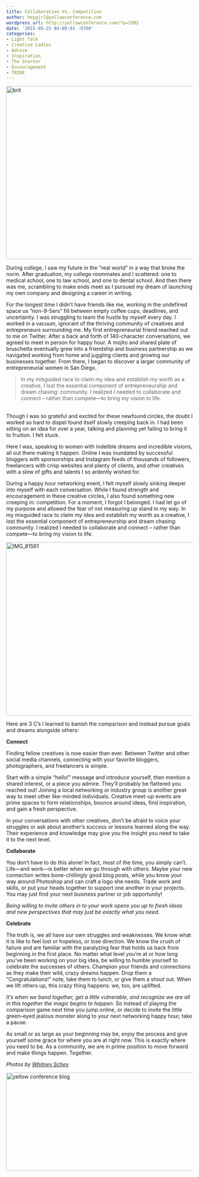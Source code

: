 ```yaml
---
title: Collaboration Vs. Competition
author: heygirl@yellowconference.com
wordpress_url: http://yellowconference.com/?p=2992
date: '2015-05-25 04:00:01 -0700'
categories:
- Light Talk
- Creative Ladies
- Advice
- Inspiration
- The Starter
- Encouragement
- TRIBE
---
```

<p><a href="http://yellowconference.com/wp-content/uploads/2015/05/brit.jpg"><img class="aligncenter size-full wp-image-2999" src="http://yellowconference.com/wp-content/uploads/2015/05/brit.jpg" alt="brit" width="700" height="466" /></a></p>
<p>During college, I saw my future in the &ldquo;real world&rdquo; in a way that broke the norm. After graduation, my college roommates and I scattered: one to medical school, one to law school, and one to dental school. And then there was me, scrambling to make ends meet as I pursued my dream of launching my own company and designing a career in writing.</p>
<p>For the longest time I didn&rsquo;t have friends like me, working in the undefined space us &ldquo;non-9-5ers&rdquo; fill between empty coffee cups, deadlines, and uncertainty. I was struggling to learn the hustle by myself every day. I worked in a vacuum, ignorant of the thriving community of creatives and entrepreneurs surrounding me.&nbsp;My first entrepreneurial friend reached out to me on Twitter. After a back and forth of 140-character conversations, we agreed to meet in person for happy hour. A mojito and shared plate of bruschetta eventually grew into a friendship and business partnership as we navigated working from home and juggling clients and growing our businesses together.&nbsp;From there, I began to discover a larger community of entrepreneurial women in San Diego.</p>
<blockquote><p>In my misguided race to claim my idea and establish my worth as a creative, I lost the essential component of entrepreneurship and dream chasing: community. I realized I needed to collaborate and connect &ndash; rather than compete&mdash;to bring my vision to life.</blockquote><br />
Though I was so grateful and excited for these newfound circles, the doubt I worked so hard to dispel found itself slowly creeping back in. I had been sitting on an idea for over a year, talking and planning yet failing to bring it to fruition. I felt stuck.</p>
<p>Here I was, speaking to women with indelible dreams and incredible visions, all out there making it happen. Online I was inundated by successful bloggers with sponsorships and Instagram feeds of thousands of followers, freelancers with crisp websites and plenty of clients, and other creatives with a slew of gifts and talents I so ardently wished for.</p>
<p>During a happy hour networking event, I felt myself slowly sinking deeper into myself with each conversation. While I found strength and encouragement in these creative circles, I also found something new creeping in: competition.&nbsp;For a moment, I forgot I belonged. I had let go of my purpose and allowed the fear of not measuring up stand in my way.&nbsp;In my misguided race to claim my idea and establish my worth as a creative, I lost the essential component of entrepreneurship and dream chasing: community. I realized I needed to collaborate and connect &ndash; rather than compete&mdash;to bring my vision to life.</p>
<p><a href="http://yellowconference.com/wp-content/uploads/2015/05/IMG_81561.jpg"><img class="aligncenter size-full wp-image-3000" src="http://yellowconference.com/wp-content/uploads/2015/05/IMG_81561.jpg" alt="IMG_81561" width="700" height="466" /></a></p>
<p>Here are 3 C&rsquo;s I learned to banish the comparison and instead pursue goals and dreams alongside others:</p>
<p><strong>Connect</strong></p>
<p>Finding fellow creatives is now easier than ever. Between Twitter and other social media channels, connecting with your favorite bloggers, photographers, and freelancers is simple.</p>
<p>Start with a simple &ldquo;hello!&rdquo; message and introduce yourself, then mention a shared interest, or a piece you admire. They&rsquo;ll probably be flattered you reached out!&nbsp;Joining a local networking or industry group is another great way to meet other like-minded individuals. Creative meet-up events are prime spaces to form relationships, bounce around ideas, find inspiration, and gain a fresh perspective.</p>
<p>In your conversations with other creatives, don&rsquo;t be afraid to voice your struggles or ask about another&rsquo;s success or lessons learned along the way. Their experience and knowledge may give you the insight you need to take it to the next level.</p>
<p><strong>Collaborate</strong></p>
<p>You don&rsquo;t have to do this alone! In fact, most of the time, you simply can&rsquo;t. Life&mdash;and work&mdash;is better when we go through with others.&nbsp;Maybe your new connection writes bone-chillingly good blog posts, while you know your way around Photoshop and can craft a logo she needs. Trade work and skills, or put your heads together to support one another in your projects. You may just find your next business partner or job opportunity!</p>
<p><em>Being willing to invite others in to your work opens you up to fresh ideas and new perspectives that may just be exactly what you need.</em></p>
<p><strong>Celebrate</strong></p>
<p>The truth is, we all have our own struggles and weaknesses. We know what it is like to feel lost or hopeless, or lose direction. We know the crush of failure and are familiar with the paralyzing fear that holds us back from beginning in the first place.&nbsp;No matter what level you&rsquo;re at or how long you&rsquo;ve been working on your big idea, be willing to humble yourself to celebrate the successes of others.&nbsp;Champion your friends and connections as they make their wild, crazy dreams happen. Drop them a &ldquo;Congratulations!&rdquo; note, take them to lunch, or give them a shout out. When we lift others up, this crazy thing happens: we, too, are uplifted.</p>
<p><em>It&rsquo;s when we band together, get a little vulnerable, and recognize we are all in this together the magic begins to happen.</em> So instead of playing the comparison game next time you jump online, or decide to invite the little green&ndash;eyed jealous monster along to your next networking happy hour, take a pause.</p>
<p>As small or as large as your beginning may be, enjoy the process and give yourself some grace for where you are at right now. This is exactly where you need to be. As a community, we are in prime position to move forward and make things happen. Together.</p>
<p><em>Photos by&nbsp;<a href="http://whitneydarling.com/" target="_blank">Whitney Schey</a></em></p>
<p><a href="http://www.avery-johnson.com/" target="_blank"><img class="aligncenter size-full wp-image-2997" src="http://yellowconference.com/wp-content/uploads/2015/05/Averyjohnson.jpg" alt="yellow conference blog" width="700" height="264" /></a></p>
